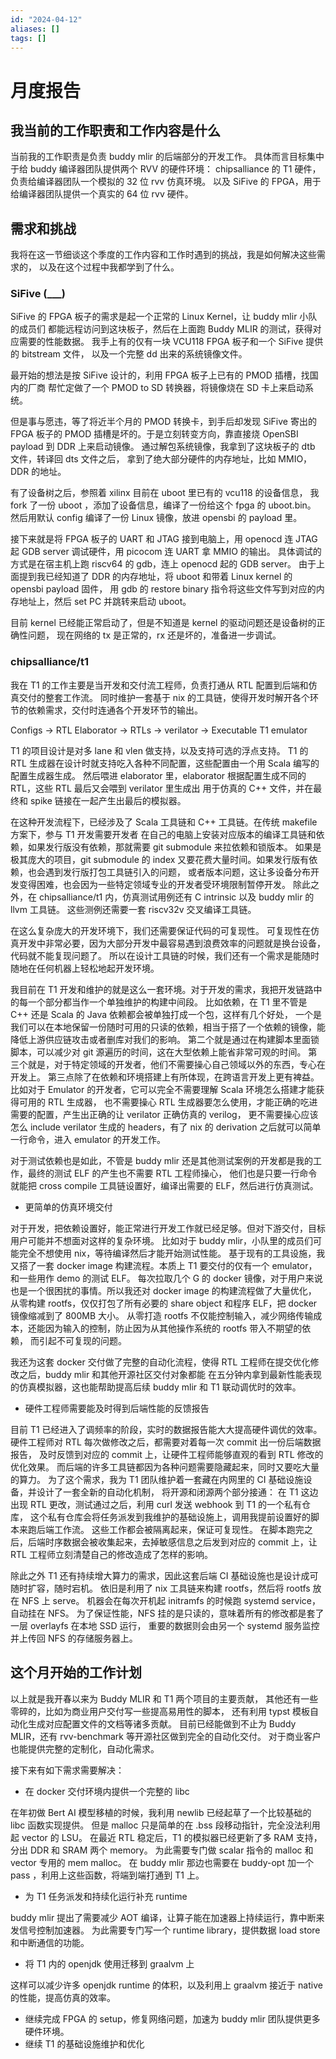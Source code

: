 ```yaml
---
id: "2024-04-12"
aliases: []
tags: []
---
```


# 月度报告

## 我当前的工作职责和工作内容是什么

当前我的工作职责是负责 buddy mlir 的后端部分的开发工作。
具体而言目标集中于给 buddy 编译器团队提供两个 RVV 的硬件环境：
chipsalliance 的 T1 硬件，负责给编译器团队一个模拟的 32 位 rvv 仿真环境。
以及 SiFive 的 FPGA，用于给编译器团队提供一个真实的 64 位 rvv 硬件。

## 需求和挑战

我将在这一节细谈这个季度的工作内容和工作时遇到的挑战，我是如何解决这些需求的，
以及在这个过程中我都学到了什么。

### SiFive (___)

SiFive 的 FPGA 板子的需求是起一个正常的 Linux Kernel，让 buddy mlir 小队的成员们
都能远程访问到这块板子，然后在上面跑 Buddy MLIR 的测试，获得对应需要的性能数据。
我手上有的仅有一块 VCU118 FPGA 板子和一个 SiFive 提供的 bitstream 文件，
以及一个完整 dd 出来的系统镜像文件。

最开始的想法是按 SiFive 设计的，利用 FPGA 板子上已有的 PMOD 插槽，找国内的厂商
帮忙定做了一个 PMOD to SD 转换器，将镜像烧在 SD 卡上来启动系统。

但是事与愿违，等了将近半个月的 PMOD 转换卡，到手后却发现 SiFive 寄出的 FPGA 板子的
PMOD 插槽是坏的。于是立刻转变方向，靠直接烧 OpenSBI payload 到 DDR 上来启动镜像。
通过解包系统镜像，我拿到了这块板子的 dtb 文件，转译回 dts 文件之后，
拿到了绝大部分硬件的内存地址，比如 MMIO，DDR 的地址。

有了设备树之后，参照着 xilinx 目前在 uboot 里已有的 vcu118 的设备信息，
我 fork 了一份 uboot ，添加了设备信息，编译了一份给这个 fpga 的 uboot.bin。
然后用默认 config 编译了一份 Linux 镜像，放进 opensbi 的 payload 里。

接下来就是将 FPGA 板子的 UART 和 JTAG 接到电脑上，用 openocd 连 JTAG 起 GDB server
调试硬件，用 picocom 连 UART 拿 MMIO 的输出。
具体调试的方式是在宿主机上跑 riscv64 的 gdb，连上 openocd 起的 GDB server。
由于上面提到我已经知道了 DDR 的内存地址，将 uboot 和带着 Linux kernel 的 opensbi payload 固件，
用 gdb 的 restore binary 指令将这些文件写到对应的内存地址上，然后 set PC 并跳转来启动 uboot。

目前 kernel 已经能正常启动了，但是不知道是 kernel 的驱动问题还是设备树的正确性问题，
现在网络的 tx 是正常的，rx 还是坏的，准备进一步调试。

### chipsalliance/t1

我在 T1 的工作主要是当开发和交付流工程师，负责打通从 RTL 配置到后端和仿真交付的整套工作流。
同时维护一套基于 nix 的工具链，使得开发时解开各个环节的依赖需求，交付时连通各个开发环节的输出。

Configs -> RTL Elaborator -> RTLs -> verilator -> Executable T1 emulator

T1 的项目设计是对多 lane 和 vlen 做支持，以及支持可选的浮点支持。
T1 的 RTL 生成器在设计时就支持吃入各种不同配置，这些配置由一个用 Scala 编写的配置生成器生成。
然后喂进 elaborator 里，elaborator 根据配置生成不同的 RTL，这些 RTL 最后又会喂到 verilator 里生成出
用于仿真的 C++ 文件，并在最终和 spike 链接在一起产生出最后的模拟器。

在这种开发流程下，已经涉及了 Scala 工具链和 C++ 工具链。在传统 makefile 方案下，参与 T1 开发需要开发者
在自己的电脑上安装对应版本的编译工具链和依赖，如果发行版没有依赖，那就需要 git submodule 来拉依赖和锁版本。
如果是极其庞大的项目，git submodule 的 index 又要花费大量时间。如果发行版有依赖，也会遇到发行版打包工具链引入的问题，
或者版本问题，这让多设备分布开发变得困难，也会因为一些特定领域专业的开发者受环境限制暂停开发。
除此之外，在 chipsalliance/t1 内，仿真测试用例还有 C intrinsic 以及 buddy mlir 的 llvm 工具链。
这些测例还需要一套 riscv32v 交叉编译工具链。

在这么复杂庞大的开发环境下，我们还需要保证代码的可复现性。
可复现性在仿真开发中非常必要，因为大部分开发中最容易遇到浪费效率的问题就是换台设备，代码就不能复现问题了。
所以在设计工具链的时候，我们还有一个需求是能随时随地在任何机器上轻松地起开发环境。

我目前在 T1 开发和维护的就是这么一套环境。对于开发的需求，我把开发链路中的每一个部分都当作一个单独维护的构建中间段。
比如依赖，在 T1 里不管是 C++ 还是 Scala 的 Java 依赖都会被单独打成一个包，这样有几个好处，
一个是我们可以在本地保留一份随时可用的只读的依赖，相当于搭了一个依赖的镜像，能降低上游供应链攻击或者删库对我们的影响。
第二个就是通过在构建脚本里面锁脚本，可以减少对 git 源遍历的时间，这在大型依赖上能省非常可观的时间。
第三个就是，对于特定领域的开发者，他们不需要操心自己领域以外的东西，专心在开发上。
第三点除了在依赖和环境搭建上有所体现，在跨语言开发上更有裨益。
比如对于 Emulator 的开发者，它可以完全不需要理解 Scala 环境怎么搭建才能获得可用的 RTL 生成器，
也不需要操心 RTL 生成器要怎么使用，才能正确的吃进需要的配置，产生出正确的让 verilator 正确仿真的 verilog，
更不需要操心应该怎么 include verilator 生成的 headers，有了 nix 的 derivation 之后就可以简单一行命令，进入 emulator 的开发工作。

对于测试依赖也是如此，不管是 buddy mlir 还是其他测试案例的开发都是我的工作，最终的测试 ELF 的产生也不需要 RTL 工程师操心，
他们也是只要一行命令就能把 cross compile 工具链设置好，编译出需要的 ELF，然后进行仿真测试。

* 更简单的仿真环境交付

对于开发，把依赖设置好，能正常进行开发工作就已经足够。但对下游交付，目标用户可能并不想面对这样的复杂环境。
比如对于 buddy mlir，小队里的成员们可能完全不想使用 nix，等待编译然后才能开始测试性能。
基于现有的工具设施，我又搭了一套 docker image 构建流程。本质上 T1 要交付的仅有一个 emulator，和一些用作 demo 的测试 ELF。
每次拉取几个 G 的 docker 镜像，对于用户来说也是一个很困扰的事情。所以我还对 docker image 的构建流程做了大量优化，
从零构建 rootfs，仅仅打包了所有必要的 share object 和程序 ELF，把 docker 镜像缩减到了 800MB 大小。
从零打造 rootfs 不仅能控制输入，减少网络传输成本，还能因为输入的控制，防止因为从其他操作系统的 rootfs 带入不期望的依赖，
而引起不可复现的问题。

我还为这套 docker 交付做了完整的自动化流程，使得 RTL 工程师在提交优化修改之后，buddy mlir 和其他开源社区交付对象都能
在五分钟内拿到最新性能表现的仿真模拟器，这也能帮助提高后续 buddy mlir 和 T1 联动调优时的效率。

* 硬件工程师需要能及时得到后端性能的反馈报告

目前 T1 已经进入了调频率的阶段，实时的数据报告能大大提高硬件调优的效率。
硬件工程师对 RTL 每次做修改之后，都需要对着每一次 commit 出一份后端数据报告，
及时反馈到对应的 commit 上，让硬件工程师能够直观的看到 RTL 修改的优化效果。
而后端的许多工具链都因为各种问题需要隐藏起来，同时又要吃大量的算力。
为了这个需求，我为 T1 团队维护着一套藏在内网里的 CI 基础设施设备，并设计了一套全新的自动化机制，
将开源和闭源两个部分接通：
在 T1 这边出现 RTL 更改，测试通过之后，利用 curl 发送 webhook 到 T1 的一个私有仓库，
这个私有仓库会将任务派发到我维护的基础设施上，调用我提前设置好的脚本来跑后端工作流。
这些工作都会被隔离起来，保证可复现性。
在脚本跑完之后，后端时序数据会被收集起来，去掉敏感信息之后发到对应的 commit 上，让 RTL 工程师立刻清楚自己的修改造成了怎样的影响。

除此之外 T1 还有持续增大算力的需求，因此这套后端 CI 基础设施也是设计成可随时扩容，随时宕机。
依旧是利用了 nix 工具链来构建 rootfs，然后将 rootfs 放在 NFS 上 serve。
机器会在每次开机起 initramfs 的时候跑 systemd service，自动挂在 NFS。
为了保证性能，NFS 挂的是只读的，意味着所有的修改都是套了一层 overlayfs 在本地 SSD 运行，
重要的数据则会由另一个 systemd 服务监控并上传回 NFS 的存储服务器上。

## 这个月开始的工作计划

以上就是我开春以来为 Buddy MLIR 和 T1 两个项目的主要贡献，
其他还有一些零碎的，比如为商业用户交付写一些提高易用性的脚本，
还有利用 typst 模板自动化生成对应配置文件的文档等诸多贡献。
目前已经能做到不止为 Buddy MLIR，还有 rvv-benchmark 等开源社区做到完全的自动化交付。
对于商业客户也能提供完整的定制化，自动化需求。

接下来有如下需求需要解决：

* 在 docker 交付环境内提供一个完整的 libc

在年初做 Bert AI 模型移植的时候，我利用 newlib 已经起草了一个比较基础的 libc 函数实现提供。
但是 malloc 只是简单的在 .bss 段移动指针，完全没法利用起 vector 的 LSU。
在最近 RTL 稳定后，T1 的模拟器已经更新了多 RAM 支持，分出 DDR 和 SRAM 两个 memory。
为此需要专门做 scalar 指令的 malloc 和 vector 专用的 mem malloc。
在 buddy mlir 那边也需要在 buddy-opt 加一个 pass ，利用上这些函数，将端到端打通到 T1 上。

* 为 T1 任务派发和持续化运行补充 runtime

buddy mlir 提出了需要减少 AOT 编译，让算子能在加速器上持续运行，靠中断来发信号控制加速器。
为此需要专门写一个 runtime library，提供数据 load store 和中断通信的功能。

* 将 T1 内的 openjdk 使用迁移到 graalvm 上

这样可以减少许多 openjdk runtime 的体积，以及利用上 graalvm 接近于 native 的性能，提高仿真的效率。

* 继续完成 FPGA 的 setup，修复网络问题，加速为 buddy mlir 团队提供更多硬件环境。
* 继续 T1 的基础设施维护和优化

